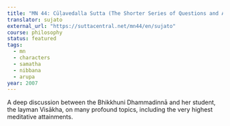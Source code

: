 ```yaml
---
title: "MN 44: Cūḷavedalla Sutta (The Shorter Series of Questions and Answers)"
translator: sujato
external_url: "https://suttacentral.net/mn44/en/sujato"
course: philosophy
status: featured
tags:
  - mn
  - characters
  - samatha
  - nibbana
  - arupa
year: 2007
---
```


A deep discussion between the Bhikkhuni Dhammadinnā and her student, the layman Visākha, on many profound topics, including the very highest meditative attainments.
